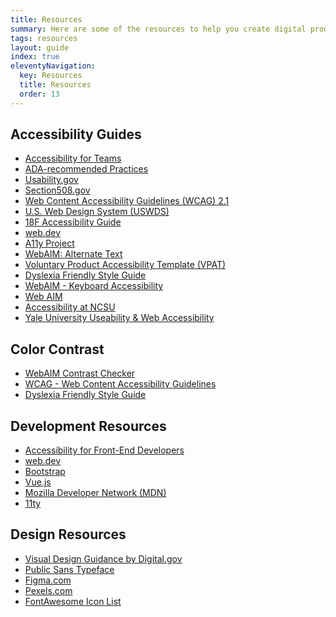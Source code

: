```yaml
---
title: Resources
summary: Here are some of the resources to help you create digital products.
tags: resources
layout: guide
index: true
eleventyNavigation:
  key: Resources
  title: Resources
  order: 13
---
```


## Accessibility Guides
- <a href="https://accessibility.digital.gov/" target="_blank" class="text-decoration-none">Accessibility for Teams</a>
- <a href="http://www.ada.gov/pcatoolkit/chap5chklist.htm" target="_blank" class="text-decoration-none">ADA-recommended Practices</a>
- <a href="https://www.usability.gov/" target="_blank" class="text-decoration-none">Usability.gov</a>
- <a href="https://www.section508.gov/" target="_blank" class="text-decoration-none">Section508.gov</a>
- <a href="https://www.w3.org/TR/WCAG21/" target="_blank" class="text-decoration-none">Web Content Accessibility Guidelines (WCAG) 2.1</a>
- <a href="https://designsystem.digital.gov/components/" target="_blank" class="text-decoration-none">U.S. Web Design System (USWDS)</a>
- <a href="https://accessibility.18f.gov/" target="_blank" class="text-decoration-none">18F Accessibility Guide</a>
- <a href="https://web.dev/" target="_blank" class="text-decoration-none">web.dev</a>
- <a href="https://www.a11yproject.com/posts/2013-01-22-understanding-visual-impairment/" target="_blank" class="text-decoration-none">A11y Project</a>
- <a href="https://webaim.org/techniques/alttext/" target="_blank" class="text-decoration-none">WebAIM: Alternate Text</a>
- <a href="https://www.section508.gov/sell/vpat" target="_blank" class="text-decoration-none">Voluntary Product Accessibility Template (VPAT)</a>
- <a href="https://www.bdadyslexia.org.uk/advice/employers/creating-a-dyslexia-friendly-workplace/dyslexia-friendly-style-guide" target="_blank" class="text-decoration-none">Dyslexia Friendly Style Guide</a>
- <a href="https://webaim.org/techniques/keyboard/" target="_blank" class="text-decoration-none">WebAIM - Keyboard Accessibility</a>
- <a href="https://webaim.org/" target="_blank" class="text-decoration-none">Web AIM</a>
- <a href="https://accessibility.oit.ncsu.edu/" target="_blank" class="text-decoration-none">Accessibility at NCSU</a>
- <a href="https://usability.yale.edu/" target="_blank" class="text-decoration-none">Yale University Useability & Web Accessibility</a>

## Color Contrast
- <a href="https://webaim.org/resources/contrastchecker/" target="_blank" class="text-decoration-none">WebAIM Contrast Checker</a>
- <a href="(https://www.w3.org/TR/WCAG21/" target="_blank" class="text-decoration-none">WCAG - Web Content Accessibility Guidelines</a>
- <a href="https://www.bdadyslexia.org.uk/advice/employers/creating-a-dyslexia-friendly-workplace/dyslexia-friendly-style-guide" target="_blank" class="text-decoration-none">Dyslexia Friendly Style Guide</a>

## Development Resources
- <a href="https://accessibility.digital.gov/front-end/getting-started/" target="_blank" class="text-decoration-none">Accessibility for Front-End Developers</a>
- <a href="https://web.dev/" target="_blank" class="text-decoration-none">web.dev</a>
- <a href="https://getbootstrap.com/" target="_blank" class="text-decoration-none">Bootstrap</a>
- <a href="https://vuejs.org/" target="_blank" class="text-decoration-none">Vue.js</a>
- <a href="https://developer.mozilla.org/en-US/" target="_blank" class="text-decoration-none">Mozilla Developer Network (MDN)</a>
- <a href="https://www.11ty.dev/" target="_blank" class="text-decoration-none">11ty</a>

## Design Resources
- <a href="https://accessibility.digital.gov/visual-design/getting-started/" target="_blank" class="text-decoration-none">Visual Design Guidance by Digital.gov</a>
- <a href="https://fonts.google.com/specimen/Public+Sans" target="_blank" class="text-decoration-none">Public Sans Typeface</a>
- <a href="https://www.figma.com/" target="_blank" class="text-decoration-none">Figma.com</a>
- <a href="https://www.pexels.com" target="_blank" class="text-decoration-none">Pexels.com</a>
- <a href="https://fontawesome.com/icons?d=gallery&s=brands,solid&m=free" target="_blank" class="text-decoration-none">FontAwesome Icon List</a>
